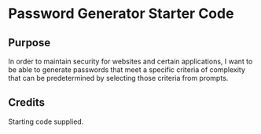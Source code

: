 # Password Generator Starter Code

## Purpose
In order to maintain security for websites and certain applications,
I want to be able to generate passwords that meet a specific criteria of complexity 
that can be predetermined by selecting those criteria from prompts.



## Credits
Starting code supplied.